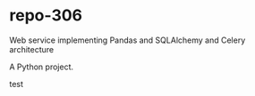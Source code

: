# repo-306

Web service implementing Pandas and SQLAlchemy and Celery architecture

A Python project.

test
